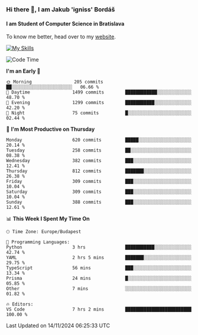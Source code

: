 ### Hi there 👋, I am Jakub 'igniss' Bordáš

#### I am Student of Computer Science in Bratislava
To know me better, head over to my [website](https://bordas.sk).

[![My Skills](https://skillicons.dev/icons?i=js,html,css,figma,svelte,java,kotlin,python,postgresql,typescript,nest,nodejs)](https://bordas.sk)


<!--START_SECTION:waka-->
![Code Time](http://img.shields.io/badge/Code%20Time-1%2C570%20hrs%2019%20mins-blue)

**I'm an Early 🐤** 

```text
🌞 Morning                205 commits         ██░░░░░░░░░░░░░░░░░░░░░░░   06.66 % 
🌆 Daytime                1499 commits        ████████████░░░░░░░░░░░░░   48.70 % 
🌃 Evening                1299 commits        ███████████░░░░░░░░░░░░░░   42.20 % 
🌙 Night                  75 commits          █░░░░░░░░░░░░░░░░░░░░░░░░   02.44 % 
```
📅 **I'm Most Productive on Thursday** 

```text
Monday                   620 commits         █████░░░░░░░░░░░░░░░░░░░░   20.14 % 
Tuesday                  258 commits         ██░░░░░░░░░░░░░░░░░░░░░░░   08.38 % 
Wednesday                382 commits         ███░░░░░░░░░░░░░░░░░░░░░░   12.41 % 
Thursday                 812 commits         ███████░░░░░░░░░░░░░░░░░░   26.38 % 
Friday                   309 commits         ███░░░░░░░░░░░░░░░░░░░░░░   10.04 % 
Saturday                 309 commits         ███░░░░░░░░░░░░░░░░░░░░░░   10.04 % 
Sunday                   388 commits         ███░░░░░░░░░░░░░░░░░░░░░░   12.61 % 
```


📊 **This Week I Spent My Time On** 

```text
🕑︎ Time Zone: Europe/Budapest

💬 Programming Languages: 
Python                   3 hrs               ███████████░░░░░░░░░░░░░░   42.74 % 
YAML                     2 hrs 5 mins        ███████░░░░░░░░░░░░░░░░░░   29.75 % 
TypeScript               56 mins             ███░░░░░░░░░░░░░░░░░░░░░░   13.34 % 
Prisma                   24 mins             █░░░░░░░░░░░░░░░░░░░░░░░░   05.85 % 
Other                    7 mins              ░░░░░░░░░░░░░░░░░░░░░░░░░   01.82 % 

🔥 Editors: 
VS Code                  7 hrs 2 mins        █████████████████████████   100.00 % 
```


 Last Updated on 14/11/2024 06:25:33 UTC
<!--END_SECTION:waka-->

